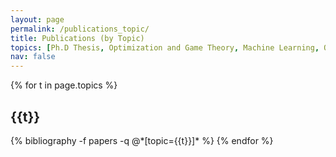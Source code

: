 ```yaml
---
layout: page
permalink: /publications_topic/
title: Publications (by Topic)
topics: [Ph.D Thesis, Optimization and Game Theory, Machine Learning, Optimal Transport, Alternating Direction Method of Multiplier]
nav: false
---
```


<div class="publications">

{% for t in page.topics %}
  <h2 class="topic">{{t}}</h2>
  {% bibliography -f papers -q @*[topic={{t}}]* %}
{% endfor %}

</div>
